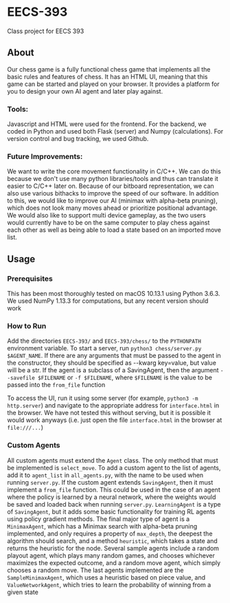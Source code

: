 # EECS-393
Class project for EECS 393

## About
Our chess game is a fully functional chess game that implements all the basic rules and features of chess. It has an HTML UI, meaning that this game can be started and played on your browser. It provides a platform for you to design your own AI agent and later play against.

### Tools: 
Javascript and HTML were used for the frontend. For the backend, we coded in Python and used both Flask (server) and Numpy (calculations). For version control and bug tracking, we used Github. 
 
### Future Improvements: 
We want to write the core movement functionality in C/C++. We can do this because we don't use many python libraries/tools and thus can translate it easier to C/C++ later on. Because of our bitboard representation, we can also use various bithacks to improve the speed of our software. In addition to this, we would like to improve our AI (minimax with alpha-beta pruning), which does not look many moves ahead or prioritize positional advantage. We would also like to support multi device gameplay, as the two users would currently have to be on the same computer to play chess against each other as well as being able to load a state based on an imported move list.   


## Usage
### Prerequisites
This has been most thoroughly tested on macOS 10.13.1 using Python 3.6.3. We used NumPy 1.13.3 for computations, but any recent version should work
### How to Run
Add the directories `EECS-393/` and `EECS-393/chess/` to the `PYTHONPATH` environment variable.
To start a server, run `python3 chess/server.py $AGENT_NAME`. 
If there are any arguments that must be passed to the agent in the constructor, they should be specified as --kwarg key=value, but value will be a str.
If the agent is a subclass of a SavingAgent, then the argument `--savefile $FILENAME` or `-f $FILENAME`, where `$FILENAME` is the value to be passed into the `from_file` function

To access the UI, run it using some server (for example, `python3 -m http.server`) and navigate to the appropriate address for `interface.html` in the browser.
We have not tested this without serving, but it is possible it would work anyways (i.e. just open the file `interface.html` in the browser at `file:///...`)
### Custom Agents
All custom agents must extend the `Agent` class. The only method that must be implemented is `select_move`. 
To add a custom agent to the list of agents, add it to `agent_list` in `all_agents.py`, with the name to be used when running `server.py`.
If the custom agent extends `SavingAgent`, then it must implement a `from_file` function. 
This could be used in the case of an agent where the policy is learned by a neural network, where the weights would be saved and loaded back when running `server.py`.
`LearningAgent` is a type of `SavingAgent`, but it adds some basic functionality for training RL agents using policy gradient methods.
The final major type of agent is a `MinimaxAgent`, which has a Minimax search with alpha-beta pruning implemented, and only requires a property of `max_depth`, the deepest the algorithm should search, and a method `heuristic`, which takes a state and returns the heuristic for the node.
Several sample agents include a random playout agent, which plays many random games, and chooses whichever maximizes the expected outcome, and a random move agent, which simply chooses a random move.
The last agents implemented are the `SampleMinimaxAgent`, which uses a heuristic based on piece value, and `ValueNetworkAgent`, which tries to learn the probability of winning from a given state
